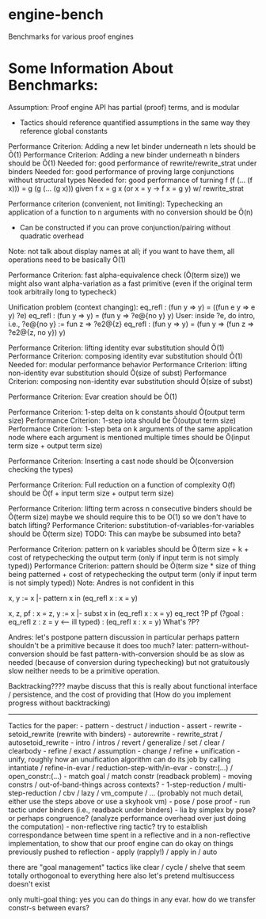 # engine-bench
Benchmarks for various proof engines

# Some Information About Benchmarks:
Assumption: Proof engine API has partial (proof) terms, and is modular
- Tactics should reference quantified assumptions in the same way they reference global constants

Performance Criterion: Adding a new let binder underneath n lets should be Õ(1)
Performance Criterion: Adding a new binder underneath n binders should be Õ(1)
Needed for: good performance of rewrite/rewrite_strat under binders
Needed for: good performance of proving large conjunctions without structural types
Needed for: good performance of turning f (f (... (f x))) = g (g (... (g x))) given f x = g x (or x = y -> f x = g y) w/ rewrite_strat

Performance criterion (convenient, not limiting): Typechecking an application of a function to n arguments with no conversion should be Õ(n)
- Can be constructed if you can prove conjunction/pairing without quadratic overhead

Note: not talk about display names at all; if you want to have them, all operations need to be basically Õ(1)

Performance Criterion: fast alpha-equivalence check (Õ(term size))
we might also want alpha-variation as a fast primitive (even if the original term took arbitraily long to typecheck)

Unification problem (context changing):
eq_refl : (fun y => y) = ((fun e y => e y) ?e)
eq_refl : (fun y => y) = (fun y => ?e@{no y} y)
User: inside ?e, do intro, i.e., ?e@{no y} := fun z => ?e2@{z}
eq_refl : (fun y => y) = (fun y => (fun z => ?e2@{z, no y}) y)

Performance Criterion: lifting identity evar substitution should Õ(1)
Performance Criterion: composing identity evar substitution should Õ(1)
Needed for: modular performance behavior
Performance Criterion: lifting non-identity evar substitution should Õ(size of subst)
Performance Criterion: composing non-identity evar substitution should Õ(size of subst)

Performance Criterion: Evar creation should be Õ(1)

Performance Criterion: 1-step delta on k constants should Õ(output term size)
Performance Criterion: 1-step iota should be Õ(output term size)
Performance Criterion: 1-step beta on k arguments of the same application node where each argument is mentioned multiple times should be Õ(input term size + output term size)

Performance Criterion: Inserting a cast node should be Õ(conversion checking the types)

Performance Criterion: Full reduction on a function of complexity O(f) should be Õ(f + input term size + output term size)

Performance Criterion: lifting term across n consecutive binders should be Õ(term size)
maybe we should require this to be O(1) so we don't have to batch lifting?
Performance Criterion: substitution-of-variables-for-variables should be Õ(term size)
TODO: This can maybe be subsumed into beta?

Performance Criterion: pattern on k variables should be Õ(term size + k + cost of retypechecking the output term (only if input term is not simply typed))
Performance Criterion: pattern should be Õ(term size * size of thing being patterned + cost of retypechecking the output term (only if input term is not simply typed))
Note: Andres is not confident in this

x, y := x |- pattern x in (eq_refl x : x = y)

x, z, pf : x = z, y := x |- subst x in (eq_refl x : x = y)
eq_rect ?P pf (?goal : eq_refl z : z = y <-- ill typed) : (eq_refl x : x = y)
What's ?P?

Andres: let's postpone pattern discussion
in particular perhaps pattern shouldn't be a primitive because it does too much?
later:
pattern-without-conversion should be fast
pattern-with-conversion should be as slow as needed (because of conversion during typechecking) but not gratuitously slow
neither needs to be a primitive operation.

Backtracking???? maybe discuss that this is really about functional interface / persistence, and the cost of providing that
(How do you implement progress without backtracking)

----------

Tactics for the paper:
    - pattern
    - destruct / induction
    - assert
    - rewrite
    - setoid_rewrite (rewrite with binders)
    - autorewrite
    - rewrite_strat / autosetoid_rewrite
    - intro / intros / revert / generalize / set / clear / clearbody
    - refine / exact / assumption
    - change / refine + unification
    - unify, roughly how an unuification algorithm can do its job by calling intantiate / refine-in-evar / reduction-step-with/in-evar
    - constr:(...) / open_constr:(...)
    - match goal / match constr (readback problem)
    - moving constrs / out-of-band-things across contexts?
    - 1-step-reduction / multi-step-reduction / cbv / lazy / vm_compute / ... (probably not much detail, either use the steps above or use a skyhook vm)
    - pose / pose proof
    - run tactic under binders (i.e., readback under binders)
    - lia by simplex by pose? or perhaps congruence? (analyze performance overhead over just doing the computation)
    - non-reflective ring tactic? try to estaiblish correspondance between time spent in a reflective and in a non-reflective implementation, to show that our proof engine can do okay on things previously pushed to reflection
    - apply (rapply!) / apply in / auto


there are "goal management" tactics like clear / cycle / shelve that seem totally orthogonoal to everything here
also let's pretend multisuccess doesn't exist

only multi-goal thing: yes you can do things in any evar.
how do we transfer constr-s between evars?
